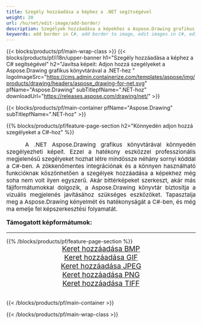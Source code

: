 ```yaml
---
title: Szegély hozzáadása a képhez a .NET segítségével
weight: 20
url: /hu/net/edit-image/add-border/
description: Szegélyek hozzáadása a képekhez a Aspose.Drawing grafikus könyvtár használatával a .NET-hez (C#)
keywords: add border in C#, add border to image, edit images in C#, edit bitmap, graphic library .NET-hoz
---
```


{{< blocks/products/pf/main-wrap-class >}}
{{< blocks/products/pf/i18n/upper-banner h1="Szegély hozzáadása a képhez a C# segítségével" h2="Javítsa képeit: Adjon hozzá szegélyeket a Aspose.Drawing grafikus könyvtárával a .NET-hez " logoImageSrc="https://cms.admin.containerize.com/templates/aspose/img/products/drawing/headers/aspose_drawing-for-net.svg" pfName="Aspose.Drawing" subTitlepfName=".NET-hoz" downloadUrl="https://releases.aspose.com/drawing/net/" >}}

{{< blocks/products/pf/main-container pfName="Aspose.Drawing" subTitlepfName=".NET-hoz" >}}

{{% blocks/products/pf/feature-page-section  h2="Könnyedén adjon hozzá szegélyeket a C#-hoz" %}}
<p align="justify" style="text-indent:50px;font-size:15px;">
A .NET Aspose.Drawing grafikus könyvtárával könnyedén szegélyezheti képeit. Ezzel a hatékony eszközzel professzionális megjelenésű szegélyeket hozhat létre mindössze néhány sornyi kóddal a C#-ben. A zökkenőmentes integrációnak és a könnyen használható funkcióknak köszönhetően a szegélyek hozzáadása a képekhez még soha nem volt ilyen egyszerű. Akár bittérképeket szerkeszt, akár más fájlformátumokkal dolgozik, a Aspose.Drawing könyvtár biztosítja a vizuális megjelenés javításához szükséges eszközöket. Tapasztalja meg a Aspose.Drawing kényelmét és hatékonyságát a C#-ben, és még ma emelje fel képszerkesztési folyamatát.</p>

<h3 style="margin-top:16px;">
Támogatott képformátumok:
</h3>

<hr/>
{{% /blocks/products/pf/feature-page-section %}}
<div class="container-fluid productfamilypage bg-gray">
    <div class="convertypes bg-gray agp-content section">
        <div class="container">
		    <div class="row other-converters" style="font-size: 19px;text-align:center;">
		        <div class='col-md-3 other-converter remove-lp remove-rp'><a href="bmp/" style="padding:15px;">Keret hozzáadása BMP</a></div>
                <div class='col-md-3 other-converter remove-lp remove-rp'><a href="gif/" style="padding:15px;">Keret hozzáadása GIF</a></div>
                <div class='col-md-3 other-converter remove-lp remove-rp'><a href="jpeg/" style="padding:15px;">Keret hozzáadása JPEG</a></div>
                <div class='col-md-3 other-converter remove-lp remove-rp'><a href="png/" style="padding:15px;">Keret hozzáadása PNG</a></div>
                <div class='col-md-3 other-converter remove-lp remove-rp'><a href="tiff/" style="padding:15px;">Keret hozzáadása TIFF</a></div>
            </div>
        </div>
    </div>
</div>
<br/>

{{< /blocks/products/pf/main-container >}}

{{< /blocks/products/pf/main-wrap-class >}}
